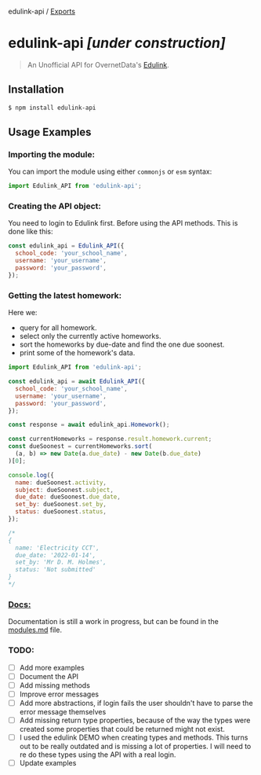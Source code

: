 edulink-api / [Exports](modules.md)

# edulink-api _[*under construction*]_

> An Unofficial API for OvernetData's [Edulink](https://www.edulinkone.com/).

## Installation

```bash
$ npm install edulink-api
```

## Usage Examples

### Importing the module:

You can import the module using either `commonjs` or `esm` syntax:

```javascript
import Edulink_API from 'edulink-api';
```

### Creating the API object:

You need to login to Edulink first. Before using the API methods. This is done like this:

```javascript
const edulink_api = Edulink_API({
  school_code: 'your_school_name',
  username: 'your_username',
  password: 'your_password',
});
```

### Getting the latest homework:

Here we:

- query for all homework.
- select only the currently active homeworks.
- sort the homeworks by due-date and find the one due soonest.
- print some of the homework's data.

```javascript
import Edulink_API from 'edulink-api';

const edulink_api = await Edulink_API({
  school_code: 'your_school_name',
  username: 'your_username',
  password: 'your_password',
});

const response = await edulink_api.Homework();

const currentHomeworks = response.result.homework.current;
const dueSoonest = currentHomeworks.sort(
  (a, b) => new Date(a.due_date) - new Date(b.due_date)
)[0];

console.log({
  name: dueSoonest.activity,
  subject: dueSoonest.subject,
  due_date: dueSoonest.due_date,
  set_by: dueSoonest.set_by,
  status: dueSoonest.status,
});

/*
{
  name: 'Electricity CCT',
  due_date: '2022-01-14',
  set_by: 'Mr D. M. Holmes',
  status: 'Not submitted'
}
*/
```

### [Docs:](./docs/modules.md)

Documentation is still a work in progress, but can be found in the [modules.md](./docs/modules.md) file.

### TODO:

- [ ] Add more examples
- [ ] Document the API
- [ ] Add missing methods
- [ ] Improve error messages
- [ ] Add more abstractions, if login fails the user shouldn't have to parse the error message themselves
- [ ] Add missing return type properties, because of the way the types were created some properties that could be returned might not exist.
- [ ] I used the edulink DEMO when creating types and methods. This turns out to be really outdated and is missing a lot of properties. I will need to re do these types using the API with a real login.
- [ ] Update examples

